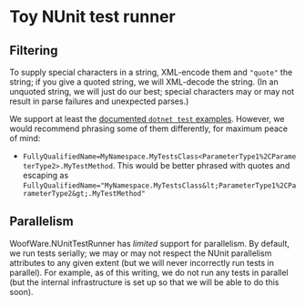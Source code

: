 # Toy NUnit test runner

## Filtering

To supply special characters in a string, XML-encode them and `"quote"` the string; if you give a quoted string, we will XML-decode the string.
(In an unquoted string, we will just do our best; special characters may or may not result in parse failures and unexpected parses.)

We support at least the [documented `dotnet test` examples](https://learn.microsoft.com/en-us/dotnet/core/testing/selective-unit-tests).
However, we would recommend phrasing some of them differently, for maximum peace of mind:
* `FullyQualifiedName=MyNamespace.MyTestsClass<ParameterType1%2CParameterType2>.MyTestMethod`. This would be better phrased with quotes and escaping as `FullyQualifiedName="MyNamespace.MyTestsClass&lt;ParameterType1%2CParameterType2&gt;.MyTestMethod"`

## Parallelism

WoofWare.NUnitTestRunner has *limited* support for parallelism.
By default, we run tests serially; we may or may not respect the NUnit parallelism attributes to any given extent (but we will never incorrectly run tests in parallel).
For example, as of this writing, we do not run any tests in parallel (but the internal infrastructure is set up so that we will be able to do this soon).
